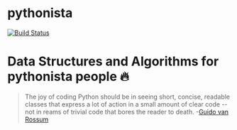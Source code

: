 # pythonista

[![Build Status](https://travis-ci.org/joemccann/dillinger.svg?branch=master)](https://travis-ci.org/joemccann/dillinger)

Data Structures and Algorithms for pythonista people 🔥
=========================================

> The joy of coding Python should be in seeing short, concise,
> readable classes that express a lot of action in a small amount of clear code --
> not in reams of trivial code that bores the reader to death. -[Guido van Rossum](https://en.wikipedia.org/wiki/Guido_van_Rossum)
